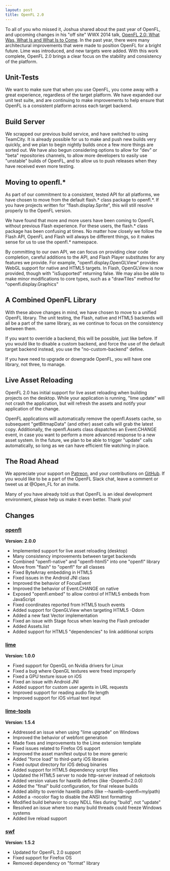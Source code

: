 ```yaml
---
layout: post
title: OpenFL 2.0
---
```

To all of you who missed it, Joshua shared about the past year of OpenFL, and upcoming changes in his "off site" WWX 2014 talk, [OpenFL 2.0: What Was, What Is and What Is to Come](http://www.youtube.com/watch?v=k3pZ9mWFJnY). In the past year, there were many architectural improvements that were made to position OpenFL for a bright future. Lime was introduced, and new targets were added. With this work complete, OpenFL 2.0 brings a clear focus on the stability and consistency of the platform.

## Unit-Tests

We want to make sure that when you use OpenFL, you come away with a great experience, regardless of the target platform. We have expanded our unit test suite, and are continuing to make improvements to help ensure that OpenFL is a consistent platform across each target backend.

## Build Server

We scrapped our previous build service, and have switched to using TeamCity. It is already possible for us to make and push new builds very quickly, and we plan to begin nightly builds once a few more things are sorted out. We have also begun considering options to allow for "dev" or "beta" repositories channels, to allow more developers to easily use "unstable" builds of OpenFL, and to allow us to push releases when they have received even more testing.

## Moving to openfl.*

As part of our commitment to a consistent, tested API for all platforms, we have chosen to move from the default flash.* class package to openfl.*. If you have projects written for "flash.display.Sprite", this will still resolve properly to the OpenFL version.

We have found that more and more users have been coming to OpenFL without previous Flash experience. For these users, the flash.* class package has been confusing at times. No matter how closely we follow the Flash API, OpenFL and Flash will always be different things, so it makes sense for us to use the openfl.* namespace.

By committing to our own API, we can focus on providing clear code completion, careful additions to the API, and Flash Player substitutes for any features we provide. For example, "openfl.display.OpenGLView" provides WebGL support for native and HTML5 targets. In Flash, OpenGLView is now provided, though with "isSupported" returning false. We may also be able to make minor modifications to core types, such as a "drawTiles" method for "openfl.display.Graphics"

## A Combined OpenFL Library

With these above changes in mind, we have chosen to move to a unified OpenFL library. The unit testing, the Flash, native and HTML5 backends will all be a part of the same library, as we continue to focus on the consistency between them.

If you want to override a backend, this will be possible, just like before. If you would like to disable a custom backend, and force the use of the default target backend instead, you use the "no-custom-backend" define.

If you have need to upgrade or downgrade OpenFL, you will have one library, not three, to manage.

## Live Asset Reloading

OpenFL 2.0 has initial support for live asset reloading when building projects on the desktop. While your application is running, "lime update" will not crash the application, but will refresh the assets and notify your application of the change.

OpenFL applications will automatically remove the openfl.Assets cache, so subsequent "getBitmapData" (and other) asset calls will grab the latest copy. Additionally, the openfl.Assets class dispatches an Event.CHANGE event, in case you want to perform a more advanced response to a new asset system. In the future, we plan to be able to trigger "update" calls automatically, so long as we can have efficient file watching in place.

## The Road Ahead

We appreciate your support on [Patreon](http://patreon.com/openfl), and your contributions on [GitHub](http://github.com/openfl). If you would like to be a part of the OpenFL Slack chat, leave a comment or tweet us at @Open_FL for an invite.

Many of you have already told us that OpenFL is an ideal development environment, please help us make it even better. Thank you!

## Changes

### [openfl](https://github.com/openfl/openfl)

__Version: 2.0.0__

 * Implemented support for live asset reloading (desktop)
 * Many consistency improvements between target backends
 * Combined "openfl-native" and "openfl-html5" into one "openfl" library
 * Move from "flash" to "openfl" for all classes
 * Fixed ByteArray embedding in HTML5
 * Fixed issues in the Android JNI class
 * Improved the behavior of FocusEvent
 * Improved the behavior of Event.CHANGE on native
 * Exposed "openfl.embed" to allow control of HTML5 embeds from JavaScript
 * Fixed coordinates reported from HTML5 touch events
 * Added support for OpenGLView when targeting HTML5 -Ddom
 * Added a new fast Vector implementation
 * Fixed an issue with Stage focus when leaving the Flash preloader
 * Added Assets.list
 * Added support for HTML5 "dependencies" to link additional scripts

### [lime](https://github.com/openfl/lime)

__Version: 1.0.0__

 * Fixed support for OpenGL on Nvidia drivers for Linux
 * Fixed a bug where OpenGL textures were freed improperly
 * Fixed a GPU texture issue on iOS
 * Fixed an issue with Android JNI
 * Added support for custom user agents in URL requests
 * Improved support for reading audio file length
 * Improved support for iOS virtual text input

### [lime-tools](https://github.com/openfl/lime-tools)

__Version: 1.5.4__

 * Addressed an issue when using "lime upgrade" on Windows
 * Improved the behavior of webfont generation
 * Made fixes and improvements to the Lime extension template
 * Fixed issues related to Firefox OS support
 * Improved the asset manifest output to be more generic
 * Added "force load" to third-party iOS libraries
 * Fixed output directory for iOS debug binaries
 * Added support for HTML5 dependency script files
 * Updated the HTML5 server to node http-server instead of nekotools
 * Added version values for haxelib defines (like -Dopenfl=2.0.0)
 * Added the "final" build configuration, for final release builds 
 * Added ability to override haxelib paths (like --haxelib-openfl=my/path)
 * Added a -nocolor flag to disable the ANSI text formatting
 * Modified build behavior to copy NDLL files during "build", not "update"
 * Resolved an issue where too many build threads could freeze Windows systems
 * Added live reload support

### [swf](https://github.com/openfl/swf)

__Version: 1.5.2__

 * Updated for OpenFL 2.0 support
 * Fixed support for Firefox OS
 * Removed dependency on "format" library

